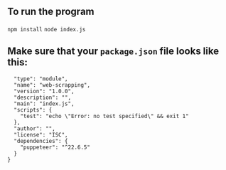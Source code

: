 ## To run the program

``` npm install ```
``` node index.js ```

## Make sure that your ```package.json``` file looks like this:

``` {
  "type": "module",
  "name": "web-scrapping",
  "version": "1.0.0",
  "description": "",
  "main": "index.js",
  "scripts": {
    "test": "echo \"Error: no test specified\" && exit 1"
  },
  "author": "",
  "license": "ISC",
  "dependencies": {
    "puppeteer": "^22.6.5"
  }
}
```
